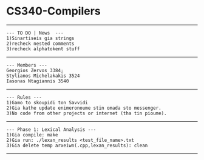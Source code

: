 # CS340-Compilers
---------------------------------
```
--- TO DO | News  ---
1)Sinartiseis gia strings 
2)recheck nested comments
3)recheck alphatokent stuff
```
---------------------------------
```
--- Members ---
Georgios Zervos 3384;
Stylianos Michelakakis 3524
Iasonas Ntagiannis 3540
```
---------------------------------
```
--- Rules ---
1)Gamo to skoupidi ton Savvidi
2)Gia kathe update enimeronoume stin omada sto messenger.
3)No code from other projects or internet (tha tin pioume).
```
---------------------------------
```
--- Phase 1: Lexical Analysis ---
1)Gia compile: make 
2)Gia run: ./lexan_results <test_file_name>.txt
3)Gia delete temp arxeiwn(.cpp,lexan_results): clean
```
---------------------------------
